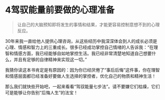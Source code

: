 ﻿# 4驾驭能量前要做的心理准备
>让自己的大脑预知即将发生的事情和结果，才能更容易控制意想不到的心理反应。

30年来我一直给他人提供心理咨询，从这些经历中我深深体会到人的成长必须是心理、情感和智力上的三重成长。很多已经成功掌控自己情绪的人告诉我：“在理智和情感方面，我已经能够自如地掌控生活。我已经非常清楚地知道自己想要什么，并且有足够的自律精神来实现这一切。”

我猜你读这本书肯定是有原因的：因为你已经厌倦了“事后后悔”这件事，你在理智和情感层面都已经准备好要做人生选择的掌控者，优化自己的物质和精神生活！

那么我们就快些开始吧，一起来看看“驾驭能量七步法”。请不要嫌它们枯燥，它们可是能够让你告别“后悔人生”的法宝！

